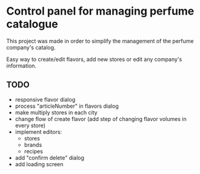# Control panel for managing perfume catalogue

This project was made in order to simplify the management of the perfume company's catalog. 

Easy way to create/edit flavors, add new stores or edit any company's information.

## TODO

- responsive flavor dialog
- process "articleNumber" in flavors dialog
- make multiply stores in each city
- change flow of create flavor (add step of changing flavor volumes in every store)
- implement editors:
    - stores
    - brands
    - recipes
- add "confirm delete" dialog
- add loading screen

[//]: # (- realise ProtectedComponent)
